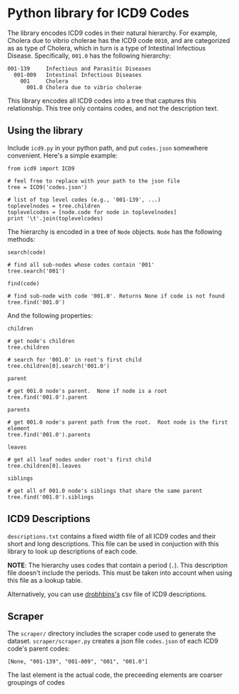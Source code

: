 # Python library for ICD9 Codes

The library encodes ICD9 codes in their natural hierarchy.  For example,
Cholera due to vibrio cholerae has the ICD9 code `0010`, and are categorized as
as type of Cholera, which in turn is a type of Intestinal Infectious Disease.
Specifically, `001.0` has the following hierarchy:

    001-139     Infectious and Parasitic Diseases
      001-009   Intestinal Infectious Diseases
        001     Cholera
          001.0 Cholera due to vibrio cholerae

This library encodes all ICD9 codes into a tree that captures this
relationship.  This tree only contains codes, and not the description text.


## Using the library

Include `icd9.py` in your python path, and put `codes.json` somewhere convenient.   Here's a simple example:

    from icd9 import ICD9

    # feel free to replace with your path to the json file
    tree = ICD9('codes.json')

    # list of top level codes (e.g., '001-139', ...)
    toplevelnodes = tree.children
    toplevelcodes = [node.code for node in toplevelnodes]
    print '\t'.join(toplevelcodes)


The hierarchy is encoded in a tree of `Node` objects.  `Node` has the following methods:

`search(code)`

    # find all sub-nodes whose codes contain '001'
    tree.search('001')

`find(code)`

    # find sub-node with code '001.0'. Returns None if code is not found
    tree.find('001.0')

And the following properties:

`children`

    # get node's children
    tree.children

    # search for '001.0' in root's first child
    tree.children[0].search('001.0')

`parent`

    # get 001.0 node's parent.  None if node is a root
    tree.find('001.0').parent

`parents`

    # get 001.0 node's parent path from the root.  Root node is the first element
    tree.find('001.0').parents

`leaves`

    # get all leaf nodes under root's first child
    tree.children[0].leaves

`siblings`

    # get all of 001.0 node's siblings that share the same parent
    tree.find('001.0').siblings


## ICD9 Descriptions

`descriptions.txt` contains a fixed width file of all ICD9 codes and their short and long descriptions.
This file can be used in conjuction with this library to look up descriptions of each code.

**NOTE**: The hierarchy uses codes that contain a period (`.`).  This
description file doesn't include the periods.  This must be taken into account
when using this file as a lookup table.

Alternatively, you can use
[drobhbins's](https://raw.github.com/drobbins/ICD9/master/output/output.txt)
csv file of ICD9 descriptions.

## Scraper

The `scraper/` directory includes the scraper code used to generate the
dataset.  `scraper/scraper.py` creates a json file `codes.json` of each ICD9 code's parent codes:

    [None, "001-139", "001-009", "001", "001.0"]

The last element is the actual code, the preceeding elements are coarser groupings of codes


